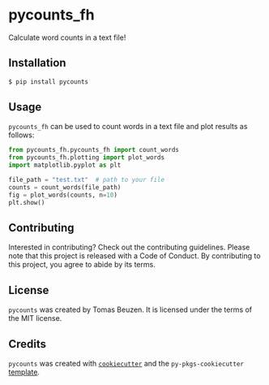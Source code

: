# pycounts_fh

Calculate word counts in a text file!

## Installation

```bash
$ pip install pycounts
```

## Usage

`pycounts_fh` can be used to count words in a text file and plot results
as follows:

```python
from pycounts_fh.pycounts_fh import count_words
from pycounts_fh.plotting import plot_words
import matplotlib.pyplot as plt

file_path = "test.txt"  # path to your file
counts = count_words(file_path)
fig = plot_words(counts, n=10)
plt.show()
```

## Contributing

Interested in contributing? Check out the contributing guidelines.
Please note that this project is released with a Code of Conduct.
By contributing to this project, you agree to abide by its terms.

## License

`pycounts` was created by Tomas Beuzen. It is licensed under the terms
of the MIT license.

## Credits

`pycounts` was created with
[`cookiecutter`](https://cookiecutter.readthedocs.io/en/latest/) and
the `py-pkgs-cookiecutter`
[template](https://github.com/py-pkgs/py-pkgs-cookiecutter).
